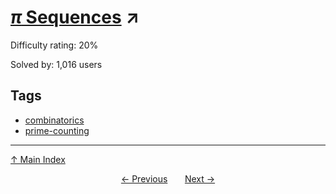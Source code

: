 # [$\pi$ Sequences](https://projecteuler.net/problem=609) ↗️

Difficulty rating: 20%

Solved by: 1,016 users
## Tags

- [combinatorics](../tags/combinatorics.md)
- [prime-counting](../tags/prime-counting.md)



---

[↑ Main Index](../README.md)


<div align=center><a href='608.md'>← Previous</a> &nbsp;&nbsp; &nbsp;&nbsp;  <a href='610.md'>Next →</a></div>
